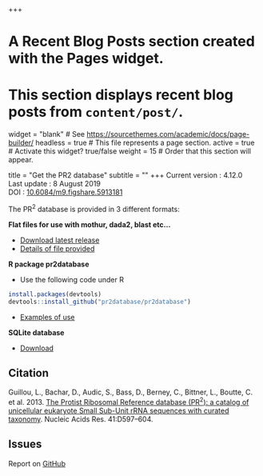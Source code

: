 +++
# A Recent Blog Posts section created with the Pages widget.
# This section displays recent blog posts from `content/post/`.

widget = "blank"  # See https://sourcethemes.com/academic/docs/page-builder/
headless = true  # This file represents a page section.
active = true  # Activate this widget? true/false
weight = 15  # Order that this section will appear.

title = "Get the PR2 database"
subtitle = ""
+++
Current version : 4.12.0  
Last update : 8 August 2019  
DOI : [10.6084/m9.figshare.5913181](https://doi.org/10.6084/m9.figshare.5913181)  

The PR<sup>2</sup> database is provided in 3 different formats:  

**Flat files for use with mothur, dada2, blast etc...**   

* [Download latest release](https://github.com/pr2database/pr2database/releases)
* [Details of file provided](./post/documentation/03-pr2-files/)

**R package pr2database**  

* Use the following code under R
``` r
install.packages(devtools)
devtools::install_github("pr2database/pr2database")
```
* [Examples of use](./post/documentation/pr2-r-database-package/)

**SQLite database**

* [Download](https://github.com/pr2database/pr2database/releases/download/v4.12.0/pr2_version_4.12.0.sqlite.gz)


Citation
-----------

Guillou, L., Bachar, D., Audic, S., Bass, D., Berney, C., Bittner,
    L., Boutte, C. et al. 2013. [The Protist Ribosomal Reference
    database (PR<sup>2</sup>): a catalog of unicellular eukaryote Small
    Sub-Unit rRNA sequences with curated
    taxonomy](http://nar.oxfordjournals.org/lookup/doi/10.1093/nar/gks1160).
    Nucleic Acids Res. 41:D597–604.

Issues
-----------

Report on [GitHub](https://github.com/vaulot/pr2_database/issues)
